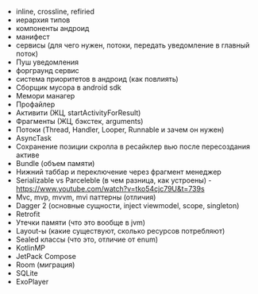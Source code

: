 * inline, crossline, refiried
* иерархия типов
* компоненты андроид
* манифест
* сервисы (для чего нужен, потоки, передать уведомление в главный поток)
* Пуш уведомления
* форграунд сервис
* система приоритетов в андроид (как повлиять)
* Сборщик мусора в android sdk
* Мемори манагер
* Профайлер
* Активити (ЖЦ, startActivityForResult)
* Фрагменты (ЖЦ, бэкстек, arguments)
* Потоки (Thread, Handler, Looper, Runnable и зачем он нужен)
* AsyncTask
* Сохранение позиции скролла в ресайклер вью после пересоздания активе
* Bundle (объем памяти)
* Нижний таббар и переключение через фрагмент менеджер
* Serializable vs Parceleble (в чем разница, как устроены) - https://www.youtube.com/watch?v=tko54cjc79U&t=739s
* Mvc, mvp, mvvm, mvi паттерны (отличия)
* Dagger 2 (основные сущности, inject viewmodel, scope, singleton)
* Retrofit 
* Утечки памяти (что это вообще в jvm)
* Layout-ы (какие существуют, сколько ресурсов потребляют)
* Sealed классы (что это, отличие от enum)
* KotlinMP
* JetPack Compose
* Room (миграция)
* SQLite
* ExoPlayer
